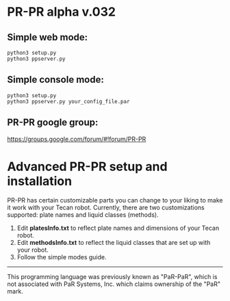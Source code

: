 PR-PR alpha v.032
==================

Simple web mode:
------------------

	python3 setup.py
	python3 ppserver.py

Simple console mode:
------------------

	python3 setup.py
	python3 ppserver.py your_config_file.par

PR-PR google group:
------------------

https://groups.google.com/forum/#!forum/PR-PR



Advanced PR-PR setup and installation
==================

PR-PR has certain customizable parts you can change to your liking to make it work with your Tecan robot.
Currently, there are two customizations supported: plate names and liquid classes (methods).


1. Edit **platesInfo.txt** to reflect plate names and dimensions of your Tecan robot.
2. Edit **methodsInfo.txt** to reflect the liquid classes that are set up with your robot.
3. Follow the simple modes guide.

----
This programming language was previously known as "PaR-PaR", which is not associated with PaR Systems, Inc. which claims ownership of the "PaR" mark.